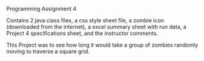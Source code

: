 Programming Assignment 4

Contains 2 java class files, a css style sheet file, a zombie icon (downloaded from the internet),
a excel summary sheet with run data, a Project 4 specifications sheet, and the instructor comments.

This Project was to see how long it would take a group of zombies randomly moving to traverse a square grid.
